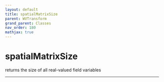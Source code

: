 ```yaml
---
layout: default
title: spatialMatrixSize
parent: WVTransform
grand_parent: Classes
nav_order: 180
mathjax: true
---
```


#  spatialMatrixSize

returns the size of all real-valued field variables


---

